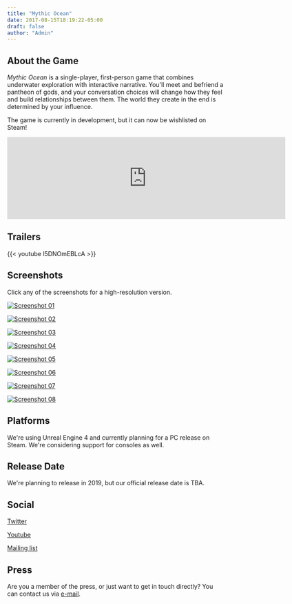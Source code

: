 ```yaml
---
title: "Mythic Ocean"
date: 2017-08-15T18:19:22-05:00
draft: false
author: "Admin"
---
```


## About the Game

_Mythic Ocean_ is a single-player, first-person game that combines underwater exploration with interactive narrative. You'll meet and befriend a pantheon of gods, and your conversation choices will change how they feel and build relationships between them. The world they create in the end is determined by your influence.

The game is currently in development, but it can now be wishlisted on Steam!

<iframe src="http://store.steampowered.com/widget/814360/" frameborder="0" width="646" height="190"></iframe>

## Trailers

{{< youtube l5DNOmEBLcA >}}

## Screenshots

Click any of the screenshots for a high-resolution version.

[![Screenshot 01](/images/presskit/screenshots/preview/screenshot_01.png)](/images/presskit/screenshots/high/screenshot_01.png)

[![Screenshot 02](/images/presskit/screenshots/preview/screenshot_02.png)](/images/presskit/screenshots/high/screenshot_02.png)

[![Screenshot 03](/images/presskit/screenshots/preview/screenshot_03.png)](/images/presskit/screenshots/high/screenshot_03.png)

[![Screenshot 04](/images/presskit/screenshots/preview/screenshot_04.png)](/images/presskit/screenshots/high/screenshot_04.png)

[![Screenshot 05](/images/presskit/screenshots/preview/screenshot_05.png)](/images/presskit/screenshots/high/screenshot_05.png)

[![Screenshot 06](/images/presskit/screenshots/preview/screenshot_06.png)](/images/presskit/screenshots/high/screenshot_06.png)

[![Screenshot 07](/images/presskit/screenshots/preview/screenshot_07.png)](/images/presskit/screenshots/high/screenshot_07.png)

[![Screenshot 08](/images/presskit/screenshots/preview/screenshot_08.png)](/images/presskit/screenshots/high/screenshot_08.png)

## Platforms

We're using Unreal Engine 4 and currently planning for a PC release on Steam. We're considering support for consoles as well.

## Release Date

We're planning to release in 2019, but our official release date is TBA.

## Social

[Twitter](https://twitter.com/MythicOceanGame)

[Youtube](https://www.youtube.com/channel/UCVkwnM-fd8gv5Fsx7FuDA7Q)

[Mailing list](http://eepurl.com/dnNdaf)

## Press

Are you a member of the press, or just want to get in touch directly? You can contact us via [e-mail](mailto:contact@paralune.com).